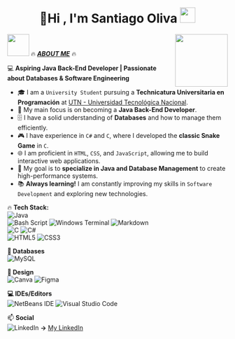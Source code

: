 <h1 align="center"><b>🚀Hi , I'm Santiago Oliva </b><img src="https://media.giphy.com/media/hvRJCLFzcasrR4ia7z/giphy.gif" width="35"></h1>
<img align="right" height="120" src="https://i.giphy.com/media/v1.Y2lkPTc5MGI3NjExNjV4N2FrZnM1dmxoMTF3ZGdodzY5aXRjODhhc24yaW90Y3hhZ2I4OSZlcD12MV9pbnRlcm5hbF9naWZfYnlfaWQmY3Q9Zw/QDjpIL6oNCVZ4qzGs7/giphy.webp"/>
<picture><img src="https://github.com/7oSkaaa/7oSkaaa/blob/main/Images/about_me.gif?raw=true" width=50px></picture>  🔥 <b><i><u>ABOUT ME</u></i></b> 🔥

💻 **Aspiring Java Back-End Developer | Passionate about Databases & Software Engineering**

- 🎓 I am a `University Student` pursuing a **Technicatura Universitaria en Programación** at [UTN - Universidad Tecnológica Nacional](https://www.utn.edu.ar).
- 🚀 My main focus is on becoming a **Java Back-End Developer**.
- 🗄️ I have a solid understanding of **Databases** and how to manage them efficiently.
- 🎮 I have experience in `C#` and `C`, where I developed the **classic Snake Game** in `C`.
- 🌐 I am proficient in `HTML`, `CSS`, and `JavaScript`, allowing me to build interactive web applications.
- 🎯 My goal is to **specialize in Java and Database Management** to create high-performance systems.
- 📚 **Always learning!** I am constantly improving my skills in `Software Development` and exploring new technologies.

🔥 **Tech Stack:**  
![Java](https://img.shields.io/badge/java-%23ED8B00.svg?style=for-the-badge&logo=openjdk&logoColor=white)  
![Bash Script](https://img.shields.io/badge/bash_script-%23121011.svg?style=for-the-badge&logo=gnu-bash&logoColor=white)
![Windows Terminal](https://img.shields.io/badge/Windows%20Terminal-%234D4D4D.svg?style=for-the-badge&logo=windows-terminal&logoColor=white)
![Markdown](https://img.shields.io/badge/markdown-%23000000.svg?style=for-the-badge&logo=markdown&logoColor=white)<br>
![C](https://img.shields.io/badge/c-%2300599C.svg?style=for-the-badge&logo=c&logoColor=white) 
![C#](https://img.shields.io/badge/c%23-%23239120.svg?style=for-the-badge&logo=csharp&logoColor=white)<br>
![HTML5](https://img.shields.io/badge/html5-%23E34F26.svg?style=for-the-badge&logo=html5&logoColor=white)
![CSS3](https://img.shields.io/badge/css3-%231572B6.svg?style=for-the-badge&logo=css3&logoColor=white)

**💾 Databases**
<br>
![MySQL](https://img.shields.io/badge/mysql-4479A1.svg?style=for-the-badge&logo=mysql&logoColor=white)
<br>

**🎨 Design**
<br>
![Canva](https://img.shields.io/badge/Canva-%2300C4CC.svg?style=for-the-badge&logo=Canva&logoColor=white)
![Figma](https://img.shields.io/badge/figma-%23F24E1E.svg?style=for-the-badge&logo=figma&logoColor=white)<br>

**💻 IDEs/Editors**<br>
![NetBeans IDE](https://img.shields.io/badge/NetBeansIDE-1B6AC6.svg?style=for-the-badge&logo=apache-netbeans-ide&logoColor=white)
![Visual Studio Code](https://img.shields.io/badge/Visual%20Studio%20Code-0078d7.svg?style=for-the-badge&logo=visual-studio-code&logoColor=white)

📫 **Social**  
![LinkedIn](https://img.shields.io/badge/linkedin-%230077B5.svg?style=for-the-badge&logo=linkedin&logoColor=white) **->** [My LinkedIn](https://www.linkedin.com/in/santiago-oliva-792668299/)
